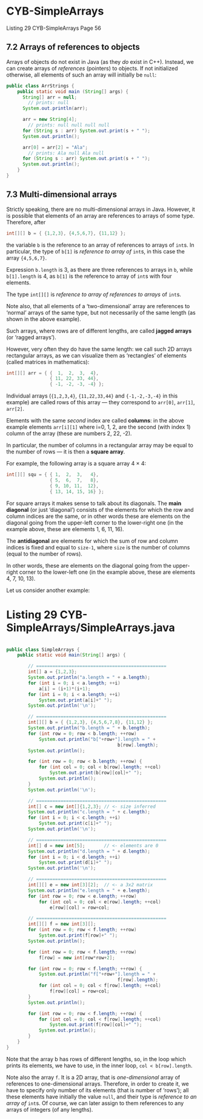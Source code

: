 # CYB-SimpleArrays
Listing 29 CYB-SimpleArrays Page 56

## 7.2 Arrays of references to objects

Arrays of objects do not exist in Java (as they _do_ exist in C++). Instead, we can create arrays of _references_ (pointers) to objects. If not initialized otherwise, all elements of such an array will initially be `null`:  

```java
public class ArrStrings {
    public static void main (String[] args) {
      String[] arr = null;
        // prints: null
      System.out.println(arr);

      arr = new String[4];
        // prints: null null null null
      for (String s : arr) System.out.print(s + " ");
      System.out.println();

      arr[0] = arr[2] = "Ala";
        // prints: Ala null Ala null
      for (String s : arr) System.out.print(s + " ");
      System.out.println();
    }
}
```

## 7.3 Multi-dimensional arrays  

Strictly speaking, there are no multi-dimensional arrays in Java. However, it is possible that elements of an array are references to arrays of some type. Therefore, after 

```java
int[][] b = { {1,2,3}, {4,5,6,7}, {11,12} };
```

the variable `b` is the reference to an array of references to arrays of `int`s. In particular, the type of `b[1]` is _reference to array of_ `int`s, in this case the array `{4,5,6,7}`. 

Expression `b.length` is 3, as there are three references to arrays in `b`, while `b[1].length` is 4, as `b[1]` is the reference to array of `int`s with four elements. 

The type `int[][]` is _reference to array of references to arrays_ of `int`s.  

Note also, that all elements of a ‘two-dimensional’ array are references to ‘normal’ arrays of the same type, but not necessarily of the same length (as shown in the above example). 

Such arrays, where rows are of different lengths, are called **jagged arrays** (or ‘ragged arrays’).

However, very often they do have the same length: we call such 2D arrays rectangular arrays, as we can visualize them as ‘rectangles’ of elements (called matrices in mathematics):

```java
int[][] arr = { {  1,  2,  3,  4},
                { 11, 22, 33, 44},
                { -1, -2, -3, -4} };
```

Individual arrays (`{1,2,3,4}`, `{11,22,33,44}` and `{-1,-2,-3,-4}` in this example) are called rows of this array — they correspond to `arr[0]`, `arr[1]`, `arr[2]`. 

Elements with the same _second_ index are called **columns**: in the above example elements `arr[i][1]` where i=0, 1, 2, are the second (with index 1) column of the array (these are numbers 2, 22, -2).

In particular, the number of columns in a rectangular array may be equal to the number of rows — it is then a **square array**.

For example, the following array is a square array 4 × 4:

```java
int[][] squ = { { 1,  2,  3,   4},
                { 5,  6,  7,   8},
                { 9, 10, 11,  12},
                { 13, 14, 15, 16} };
```

For square arrays it makes sense to talk about its diagonals. The **main diagonal** (or just ‘diagonal’) consists of the elements for which the row and column indices are the same, or in other words these are elements on the diagonal going from the upper-left corner to the lower-right one (in the example above, these are elements 1, 6, 11, 16).  

The **antidiagonal** are elements for which the sum of row and column indices is fixed and equal to `size-1`, where `size` is the number of columns (equal to the number of rows).  

In other words, these are elements on the diagonal going from the upper-right corner to the lower-left one (in the example above, these are elements 4, 7, 10, 13).

Let us consider another example:

# Listing 29 CYB-SimpleArrays/SimpleArrays.java  

```java
 
public class SimpleArrays {
    public static void main(String[] args) {

        // ================================================
        int[] a = {1,2,3};
        System.out.println("a.length = " + a.length);
        for (int i = 0; i < a.length; ++i)
            a[i] = (i+1)*(i+1);
        for (int i = 0; i < a.length; ++i)
            System.out.print(a[i]+" ");
        System.out.println('\n');

        // ================================================
        int[][] b = { {1,2,3}, {4,5,6,7,8}, {11,12} };
        System.out.println("b.length = " + b.length);
        for (int row = 0; row < b.length; ++row)
            System.out.println("b["+row+"].length = " +
                                         b[row].length);
        System.out.println();

        for (int row = 0; row < b.length; ++row) {
            for (int col = 0; col < b[row].length; ++col)
                System.out.print(b[row][col]+" ");
            System.out.println();
        }
        System.out.println('\n');

        // ================================================
        int[] c = new int[]{1,2,3}; // <- size inferred
        System.out.println("c.length = " + c.length);
        for (int i = 0; i < c.length; ++i)
            System.out.print(c[i]+" ");
        System.out.println('\n');

        // ================================================
        int[] d = new int[5];       // <- elements are 0
        System.out.println("d.length = " + d.length);
        for (int i = 0; i < d.length; ++i)
            System.out.print(d[i]+" ");
        System.out.println('\n');

        // ================================================
        int[][] e = new int[3][2];  // <- a 3x2 matrix
        System.out.println("e.length = " + e.length);
        for (int row = 0; row < e.length; ++row)
            for (int col = 0; col < e[row].length; ++col)
                e[row][col] = row+col;

        // ================================================
        int[][] f = new int[3][];
        for (int row = 0; row < f.length; ++row)
            System.out.print(f[row]+" ");
        System.out.println();

        for (int row = 0; row < f.length; ++row)
            f[row] = new int[row*row+2];

        for (int row = 0; row < f.length; ++row) {
            System.out.println("f["+row+"].length = " +
                                         f[row].length);
            for (int col = 0; col < f[row].length; ++col)
                f[row][col] = row+col;
        }
        System.out.println();

        for (int row = 0; row < f.length; ++row) {
            for (int col = 0; col < f[row].length; ++col)
                System.out.print(f[row][col]+" ");
            System.out.println();
        }
    }
}
```

Note that the array b has rows of different lengths, so, in the loop which prints its elements, we have to use, in the inner loop, `col < b[row].length`.

Note also the array `f`. It is a 2D array, that is _one-dimensional_ array of references to one-dimensional arrays. Therefore, in order to create it, we have to specify only number of its elements (that is number of ‘rows’); all these elements have initially the value `null`, and their type is _reference to an array of_ `int`s. Of course, we can later assign to them references to any arrays of integers (of any lengths).  
